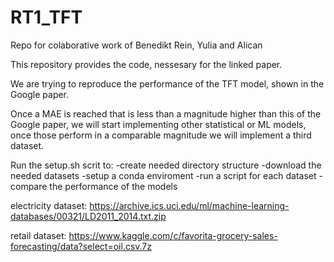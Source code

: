 # RT1_TFT

Repo for colaborative work of Benedikt Rein, Yulia and Alican


This repository provides the code, nessesary for the linked paper.

We are trying to reproduce the performance of the TFT model, shown in the Google paper.

Once a MAE is reached that is less than a magnitude higher than this of the Google paper, we will start implementing other statistical or ML models, once those perform in a comparable magnitude we will implement a third dataset.


Run the setup.sh scrit to:
  -create needed directory structure
  -download the needed datasets
  -setup a conda enviroment
  -run a script for each dataset
  -compare the performance of the models
  

electricity dataset:
https://archive.ics.uci.edu/ml/machine-learning-databases/00321/LD2011_2014.txt.zip

retail dataset: https://www.kaggle.com/c/favorita-grocery-sales-forecasting/data?select=oil.csv.7z






